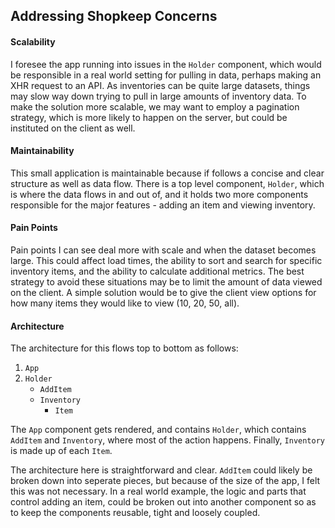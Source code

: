 ## Addressing Shopkeep Concerns

#### Scalability

I foresee the app running into issues in the `Holder` component, which would be responsible in a real world setting for pulling in data, perhaps making an XHR request to an API. As inventories can be quite large datasets, things may slow way down trying to pull in large amounts of inventory data. To make the solution more scalable, we may want to employ a pagination strategy, which is more likely to happen on the server, but could be instituted on the client as well.

#### Maintainability

This small application is maintainable because if follows a concise and clear structure as well as data flow. There is a top level component, `Holder`, which is where the data flows in and out of, and it holds two more components responsible for the major features - adding an item and viewing inventory.

#### Pain Points

Pain points I can see deal more with scale and when the dataset becomes large. This could affect load times, the ability to sort and search for specific inventory items, and the ability to calculate additional metrics. The best strategy to avoid these situations may be to limit the amount of data viewed on the client. A simple solution would be to give the client view options for how many items they would like to view (10, 20, 50, all).


#### Architecture

The architecture for this flows top to bottom as follows:

1. `App`
2. `Holder`
    + `AddItem`
    + `Inventory`
      + `Item`

The `App` component gets rendered, and contains `Holder`, which contains `AddItem` and `Inventory`, where most of the action happens. Finally, `Inventory` is made up of each `Item`.

The architecture here is straightforward and clear. `AddItem` could likely be broken down into seperate pieces, but because of the size of the app, I felt this was not necessary. In a real world example, the logic and parts that control adding an item, could be broken out into another component so as to keep the components reusable, tight and loosely coupled.
